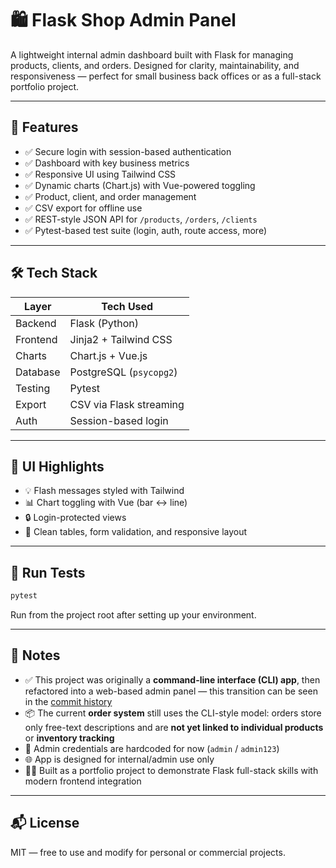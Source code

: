 # 🛍️ Flask Shop Admin Panel

A lightweight internal admin dashboard built with Flask for managing products, clients, and orders. Designed for clarity, maintainability, and responsiveness — perfect for small business back offices or as a full-stack portfolio project.


<!-- Dashboard preview image will be added soon -->


---

## 🚀 Features

- ✅ Secure login with session-based authentication  
- ✅ Dashboard with key business metrics  
- ✅ Responsive UI using Tailwind CSS  
- ✅ Dynamic charts (Chart.js) with Vue-powered toggling  
- ✅ Product, client, and order management  
- ✅ CSV export for offline use  
- ✅ REST-style JSON API for `/products`, `/orders`, `/clients`  
- ✅ Pytest-based test suite (login, auth, route access, more)

---

## 🛠️ Tech Stack

| Layer    | Tech Used                |
|----------|--------------------------|
| Backend  | Flask (Python)           |
| Frontend | Jinja2 + Tailwind CSS    |
| Charts   | Chart.js + Vue.js        |
| Database | PostgreSQL (`psycopg2`)  |
| Testing  | Pytest                   |
| Export   | CSV via Flask streaming  |
| Auth     | Session-based login      |

---

## 📸 UI Highlights

- 💡 Flash messages styled with Tailwind  
- 📊 Chart toggling with Vue (bar ↔ line)  
- 🔒 Login-protected views  
- 🧾 Clean tables, form validation, and responsive layout  

---

## 🧪 Run Tests

```bash
pytest
```

Run from the project root after setting up your environment.

---

## 📌 Notes

- ✅ This project was originally a **command-line interface (CLI) app**, then refactored into a web-based admin panel — this transition can be seen in the [commit history](https://github.com/yourusername/flask-shop-admin/commits/main)
- 📦 The current **order system** still uses the CLI-style model: orders store only free-text descriptions and are **not yet linked to individual products** or **inventory tracking**
- 🔐 Admin credentials are hardcoded for now (`admin` / `admin123`)
- 🌐 App is designed for internal/admin use only
- 👨‍💻 Built as a portfolio project to demonstrate Flask full-stack skills with modern frontend integration

---

## 📬 License

MIT — free to use and modify for personal or commercial projects.
